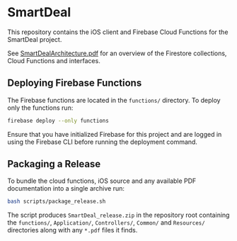 # SmartDeal

This repository contains the iOS client and Firebase Cloud Functions for the SmartDeal project.

See [SmartDealArchitecture.pdf](SmartDealArchitecture.pdf) for an overview of the Firestore collections, Cloud Functions and interfaces.

## Deploying Firebase Functions

The Firebase functions are located in the `functions/` directory. To deploy only the functions run:

```bash
firebase deploy --only functions
```

Ensure that you have initialized Firebase for this project and are logged in using the Firebase CLI before running the deployment command.

## Packaging a Release

To bundle the cloud functions, iOS source and any available PDF documentation into a single archive run:

```bash
bash scripts/package_release.sh
```

The script produces `SmartDeal_release.zip` in the repository root containing the `functions/`, `Application/`, `Controllers/`, `Common/` and `Resources/` directories along with any `*.pdf` files it finds.
